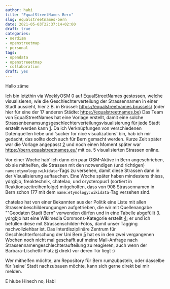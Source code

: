```yaml
---
author: habi
title: "EqualStreetNames Bern"
slug: equalstreetnames-bern
date: 2021-05-03T22:37:14+02:00
draft: true
categories:
- nerdism
- openstreetmap
- personal
tags:
- opendata
- openstreeetmap
- collaboration
draft: yes
---
```


Hallo zäme

Ich bin letzthin via WeeklyOSM [0] auf EqualStreetNames gestossen, welche visualisieren, wie die Geschlechterverteilung der Strassennamen in einer Stadt aussieht, hier z.B. in Brüssel: https://equalstreetnames.brussels/ (oder hier für eine der 17 anderen Städte: https://equalstreetnames.be)
Das Team von EqualStreetNames hat eine Vorlage erstellt, damit eine solche Strassenbenamsungsgeschlechterverteilungsvisualisierung für jede Stadt erstellt werden kann [1].
Da ich Verknüpfungen von verschiedenen Datenquellen liebe und ’sucker for nice visualizations’ bin, hab ich mir gedacht, das sollte doch auch für Bern gemacht werden.
Kurze Zeit später war die Vorlage angepasst [2] und noch einen Moment später war https://bern.equalstreetnames.eu/ mit ca. 5 visualisierten Strassen online.

Vor einer Woche hab’ ich dann ein paar OSM-Aktive in Bern angeschrieben, ob sie mithelfen, die Strassen mit den notwendigen (und richtigen) `name:etymology:wikidata`-Tags zu versehen, damit diese Strassen dann in der Visualisierung auftauchen.
Eine Woche später haben mindestens thisss, ydrgbjo, freaktechnik, chatelao, und orycteropus1 (sortiert in Reaktionszeitreihenfolge) mitgeholfen, dass von 908 Strassennamen in Bern schon 177 mit dem `name:etymology:wikidata`-Tag versehen sind.

chatelao hat von einer Bekannten aus der Politik eine Liste mit allen Strassenbeschilderungungen aufgetrieben, die wir mit Quellenangabe ""Geodaten Stadt Bern” verwenden dürfen und in eine Tabelle abgefüllt [3].
ydrgbjo hat eine Wikimedia Commons-Kategorie erstellt [4]; er und ich befüllen diese mit Strassenschilder-Fotos, damit unser Tagging nachvollziehbar ist.
Das Interdisziplinäre Zentrum für Geschlechterforschung der Uni Bern [5] hat es in den zwei vergangenen Wochen noch nicht mal geschafft auf meine Mail-Anfrage nach Strassennamengeschlechteraufteilung zu reagieren, auch wenn der Barbara-Lischetti-Platz [6] direkt vor deren Tür liegt :)

Wer mithelfen möchte, am Repository für Bern rumzubasteln, oder dasselbe für ’seine’ Stadt nachzubauen möchte, kann sich gerne direkt bei mir melden.

E hiube Hinech no,
Habi

[0]: https://weeklyosm.eu/archives/14443#wn560_24766
[1]: https://github.com/EqualStreetNames/equalstreetnames-template
[2]: https://github.com/EqualStreetNames/equalstreetnames-bern
[3]: https://docs.google.com/spreadsheets/d/15dDGMJSa0HdUemPqakue229IPZydJl1pMS2FPgCgoCA/edit#gid=0
[4]: https://commons.wikimedia.org/wiki/Category:Street_signs_in_Bern
[5]: https://www.izfg.unibe.ch
[6]: https://www.openstreetmap.org/way/665047918/

